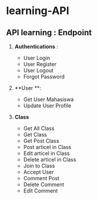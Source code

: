 # learning-API
API learning
: Endpoint
----------------
1. **Authentications** :
    - User Login
    - User Register
    - User Logout
    - Forgot Password
   
2. **User **:
    - Get User Mahasiswa
    - Update User Profile

3. **Class**
    - Get All Class
    - Get Class
    - Get Post Class
    - Post articel in Class
    - Edit articel in Class
    - Delete articel in Class 
    - Join to Class
    - Accept User
    - Comment Post
    - Delete Comment
    - Edit Comment
    
